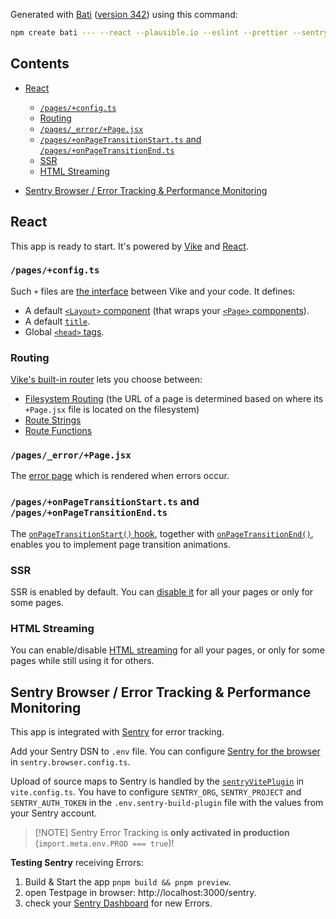 Generated with [Bati](https://batijs.dev) ([version 342](https://www.npmjs.com/package/create-bati/v/0.0.342)) using this command:

```sh
npm create bati --- --react --plausible.io --eslint --prettier --sentry
```

## Contents

* [React](#react)

  * [`/pages/+config.ts`](#pagesconfigts)
  * [Routing](#routing)
  * [`/pages/_error/+Page.jsx`](#pages_errorpagejsx)
  * [`/pages/+onPageTransitionStart.ts` and `/pages/+onPageTransitionEnd.ts`](#pagesonpagetransitionstartts-and-pagesonpagetransitionendts)
  * [SSR](#ssr)
  * [HTML Streaming](#html-streaming)

* [Sentry Browser / Error Tracking & Performance Monitoring](#sentry-browser--error-tracking--performance-monitoring)

## React

This app is ready to start. It's powered by [Vike](https://vike.dev) and [React](https://react.dev/learn).

### `/pages/+config.ts`

Such `+` files are [the interface](https://vike.dev/config) between Vike and your code. It defines:

* A default [`<Layout>` component](https://vike.dev/Layout) (that wraps your [`<Page>` components](https://vike.dev/Page)).
* A default [`title`](https://vike.dev/title).
* Global [`<head>` tags](https://vike.dev/head-tags).

### Routing

[Vike's built-in router](https://vike.dev/routing) lets you choose between:

* [Filesystem Routing](https://vike.dev/filesystem-routing) (the URL of a page is determined based on where its `+Page.jsx` file is located on the filesystem)
* [Route Strings](https://vike.dev/route-string)
* [Route Functions](https://vike.dev/route-function)

### `/pages/_error/+Page.jsx`

The [error page](https://vike.dev/error-page) which is rendered when errors occur.

### `/pages/+onPageTransitionStart.ts` and `/pages/+onPageTransitionEnd.ts`

The [`onPageTransitionStart()` hook](https://vike.dev/onPageTransitionStart), together with [`onPageTransitionEnd()`](https://vike.dev/onPageTransitionEnd), enables you to implement page transition animations.

### SSR

SSR is enabled by default. You can [disable it](https://vike.dev/ssr) for all your pages or only for some pages.

### HTML Streaming

You can enable/disable [HTML streaming](https://vike.dev/stream) for all your pages, or only for some pages while still using it for others.

## Sentry Browser / Error Tracking & Performance Monitoring

This app is integrated with [Sentry](https://sentry.io) for error tracking.

Add your Sentry DSN to `.env` file.
You can configure [Sentry for the browser](https://docs.sentry.io/platforms/javascript/guides/react/) in `sentry.browser.config.ts`.

Upload of source maps to Sentry is handled by the [`sentryVitePlugin`](https://docs.sentry.io/platforms/javascript/sourcemaps/uploading/vite/) in `vite.config.ts`.
You have to configure `SENTRY_ORG`, `SENTRY_PROJECT` and `SENTRY_AUTH_TOKEN` in the `.env.sentry-build-plugin` file with the values from your Sentry account.

> \[!NOTE]
> Sentry Error Tracking is **only activated in production** (`import.meta.env.PROD === true`)!

**Testing Sentry** receiving Errors:

1. Build & Start the app `pnpm build && pnpm preview`.
2. open Testpage in browser: http://localhost:3000/sentry.
3. check your [Sentry Dashboard](https://sentry.io) for new Errors.

